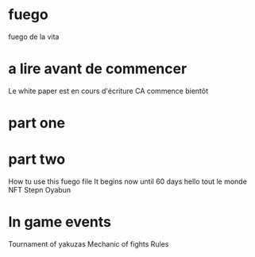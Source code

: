 # fuego
fuego de la vita
# a lire avant de commencer
Le white paper est en cours d'écriture
CA commence bientôt
# part one
# part two
How tu use this fuego file
It begins now until 60 days
hello tout le monde
NFT Stepn Oyabun
# In game events 
Tournament of yakuzas
Mechanic of fights
Rules
